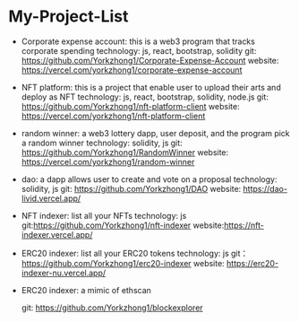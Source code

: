 # My-Project-List
 - Corporate expense account: this is a web3 program that tracks corporate spending
    technology: js, react, bootstrap, solidity
    git: https://github.com/Yorkzhong1/Corporate-Expense-Account
    website: https://vercel.com/yorkzhong1/corporate-expense-account
        
 - NFT platform: this is a project that enable user to upload their arts and deploy as NFT
    technology: js, react, bootstrap, solidity, node.js
    git: https://github.com/Yorkzhong1/nft-platform-client
    website: https://vercel.com/yorkzhong1/nft-platform-client
    
 - random winner: a web3 lottery dapp, user deposit, and the program pick a random winner
    technology: solidity, js
    git: https://github.com/Yorkzhong1/RandomWinner
    website: https://vercel.com/yorkzhong1/random-winner
    
    
  - dao: a dapp allows user to create and vote on a proposal
    technology: solidity, js
    git: https://github.com/Yorkzhong1/DAO
    website: https://dao-livid.vercel.app/
    
  - NFT indexer: list all your NFTs
    technology: js
    git:https://github.com/Yorkzhong1/nft-indexer
    website:https://nft-indexer.vercel.app/

  - ERC20 indexer: list all your ERC20 tokens
    technology: js
    git： https://github.com/Yorkzhong1/erc20-indexer
    website: https://erc20-indexer-nu.vercel.app/


  - ERC20 indexer: a mimic of ethscan
    
    git: https://github.com/Yorkzhong1/blockexplorer
